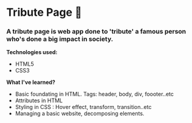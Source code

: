 # Tribute Page 🤎 

### A tribute page is web app done to 'tribute' a famous person who's done a big impact in society. 
<b>Technologies used:</b> 
* HTML5 
* CSS3 

<b>What I've learned?</b>
* Basic foundating in HTML. Tags: header, body, div, foooter..etc
* Attributes in HTML
* Styling in  CSS : Hover effect, transform, transition..etc
* Managing a basic website, decomposing elements. 

